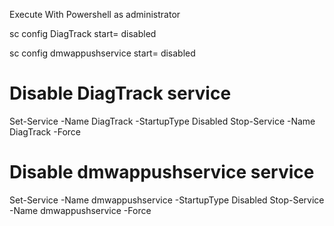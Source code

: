 Execute With Powershell as administrator 

sc config DiagTrack start= disabled

sc config dmwappushservice start= disabled
# Disable DiagTrack service
Set-Service -Name DiagTrack -StartupType Disabled
Stop-Service -Name DiagTrack -Force

# Disable dmwappushservice service
Set-Service -Name dmwappushservice -StartupType Disabled
Stop-Service -Name dmwappushservice -Force
